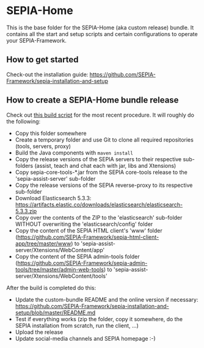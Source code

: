 # SEPIA-Home

This is the base folder for the SEPIA-Home (aka custom release) bundle. It contains all the start and setup scripts and certain configurations to operate your SEPIA-Framework.

## How to get started

Check-out the installation guide: https://github.com/SEPIA-Framework/sepia-installation-and-setup

## How to create a SEPIA-Home bundle release

Check out [this build script](https://github.com/SEPIA-Framework/sepia-installation-and-setup/blob/master/build_sepia_home_release_apt.sh) for the most recent procedure. It will roughly do the following:
* Copy this folder somewhere
* Create a temporary folder and use Git to clone all required repositories (tools, servers, proxy)
* Build the Java components with `maven install`
* Copy the release versions of the SEPIA servers to their respective sub-folders (assist, teach and chat each with jar, libs and Xtensions)
* Copy sepia-core-tools-*.jar from the SEPIA core-tools release to the 'sepia-assist-server' sub-folder
* Copy the release versions of the SEPIA reverse-proxy to its respective sub-folder 
* Download Elasticsearch 5.3.3: https://artifacts.elastic.co/downloads/elasticsearch/elasticsearch-5.3.3.zip
* Copy over the contents of the ZIP to the 'elasticsearch' sub-folder WITHOUT overwriting the 'elasticsearch/config' folder
* Copy the content of the SEPIA HTML client's 'www' folder (https://github.com/SEPIA-Framework/sepia-html-client-app/tree/master/www) to 'sepia-assist-server/Xtensions/WebContent/app'
* Copy the content of the SEPIA admin-tools folder (https://github.com/SEPIA-Framework/sepia-admin-tools/tree/master/admin-web-tools) to 'sepia-assist-server/Xtensions/WebContent/tools'
  
After the build is completed do this:
* Update the custom-bundle README and the online version if necessary: https://github.com/SEPIA-Framework/sepia-installation-and-setup/blob/master/README.md
* Test if everything works (zip the folder, copy it somewhere, do the SEPIA installation from scratch, run the client, ...)
* Upload the release
* Update social-media channels and SEPIA homepage :-)
